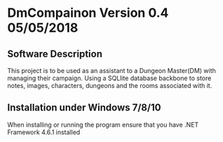 # DmCompainon  Version 0.4        05/05/2018

Software Description
--------------------------------------------------------
This project is to be used as an assistant to a Dungeon Master(DM) with managing their campaign. Using a SQLlite database backbone to 
store notes, images, characters, dungeons and the rooms associated with it. 

Installation under Windows 7/8/10
--------------------------------------------------------
When installing or running the program ensure that you have .NET Framework 4.6.1 installed


